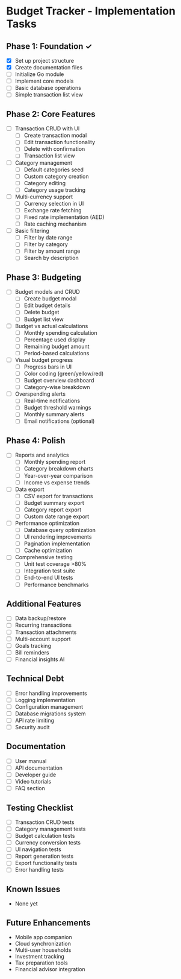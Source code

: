 # Budget Tracker - Implementation Tasks

## Phase 1: Foundation ✓
- [x] Set up project structure
- [x] Create documentation files
- [ ] Initialize Go module
- [ ] Implement core models
- [ ] Basic database operations
- [ ] Simple transaction list view

## Phase 2: Core Features
- [ ] Transaction CRUD with UI
  - [ ] Create transaction modal
  - [ ] Edit transaction functionality
  - [ ] Delete with confirmation
  - [ ] Transaction list view
- [ ] Category management
  - [ ] Default categories seed
  - [ ] Custom category creation
  - [ ] Category editing
  - [ ] Category usage tracking
- [ ] Multi-currency support
  - [ ] Currency selection in UI
  - [ ] Exchange rate fetching
  - [ ] Fixed rate implementation (AED)
  - [ ] Rate caching mechanism
- [ ] Basic filtering
  - [ ] Filter by date range
  - [ ] Filter by category
  - [ ] Filter by amount range
  - [ ] Search by description

## Phase 3: Budgeting
- [ ] Budget models and CRUD
  - [ ] Create budget modal
  - [ ] Edit budget details
  - [ ] Delete budget
  - [ ] Budget list view
- [ ] Budget vs actual calculations
  - [ ] Monthly spending calculation
  - [ ] Percentage used display
  - [ ] Remaining budget amount
  - [ ] Period-based calculations
- [ ] Visual budget progress
  - [ ] Progress bars in UI
  - [ ] Color coding (green/yellow/red)
  - [ ] Budget overview dashboard
  - [ ] Category-wise breakdown
- [ ] Overspending alerts
  - [ ] Real-time notifications
  - [ ] Budget threshold warnings
  - [ ] Monthly summary alerts
  - [ ] Email notifications (optional)

## Phase 4: Polish
- [ ] Reports and analytics
  - [ ] Monthly spending report
  - [ ] Category breakdown charts
  - [ ] Year-over-year comparison
  - [ ] Income vs expense trends
- [ ] Data export
  - [ ] CSV export for transactions
  - [ ] Budget summary export
  - [ ] Category report export
  - [ ] Custom date range export
- [ ] Performance optimization
  - [ ] Database query optimization
  - [ ] UI rendering improvements
  - [ ] Pagination implementation
  - [ ] Cache optimization
- [ ] Comprehensive testing
  - [ ] Unit test coverage >80%
  - [ ] Integration test suite
  - [ ] End-to-end UI tests
  - [ ] Performance benchmarks

## Additional Features
- [ ] Data backup/restore
- [ ] Recurring transactions
- [ ] Transaction attachments
- [ ] Multi-account support
- [ ] Goals tracking
- [ ] Bill reminders
- [ ] Financial insights AI

## Technical Debt
- [ ] Error handling improvements
- [ ] Logging implementation
- [ ] Configuration management
- [ ] Database migrations system
- [ ] API rate limiting
- [ ] Security audit

## Documentation
- [ ] User manual
- [ ] API documentation
- [ ] Developer guide
- [ ] Video tutorials
- [ ] FAQ section

## Testing Checklist
- [ ] Transaction CRUD tests
- [ ] Category management tests
- [ ] Budget calculation tests
- [ ] Currency conversion tests
- [ ] UI navigation tests
- [ ] Report generation tests
- [ ] Export functionality tests
- [ ] Error handling tests

## Known Issues
- None yet

## Future Enhancements
- Mobile app companion
- Cloud synchronization
- Multi-user households
- Investment tracking
- Tax preparation tools
- Financial advisor integration